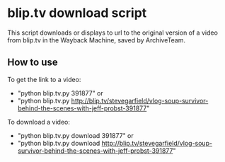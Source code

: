 blip.tv download script
========================
This script downloads or displays to url to the original version of a video from blip.tv in the Wayback Machine, saved by ArchiveTeam.

How to use
--------------
To get the link to a video:
 - "python blip.tv.py 391877"
 or
 - "python blip.tv.py http://blip.tv/stevegarfield/vlog-soup-survivor-behind-the-scenes-with-jeff-probst-391877"

To download a video:
 - "python blip.tv.py download 391877"
 or
 - "python blip.tv.py download http://blip.tv/stevegarfield/vlog-soup-survivor-behind-the-scenes-with-jeff-probst-391877"
